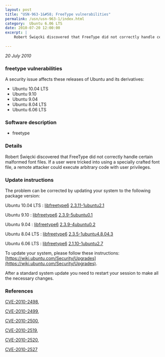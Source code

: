 ```yaml
---
layout: post
title: "USN-963-1&#58; FreeType vulnerabilities"
permalink: /usn/usn-963-1/index.html
category:  Ubuntu 6.06 LTS
date: 2010-07-20 12:00:00
excerpt: |
    Robert Święcki discovered that FreeType did not correctly handle certain malformed font files. If a user were tricked into using a specially crafted font file, a remote attacker could execute arbitrary code with user privileges. 
    
--- 
```

 
 

*20 July 2010*

### freetype vulnerabilities

A security issue affects these releases of Ubuntu and its derivatives:

* Ubuntu 10.04 LTS
* Ubuntu 9.10
* Ubuntu 9.04
* Ubuntu 8.04 LTS
* Ubuntu 6.06 LTS

### Software description

* freetype 

### Details

Robert Święcki discovered that FreeType did not correctly handle certain malformed font files. If a user were tricked into using a specially crafted font file, a remote attacker could execute arbitrary code with user privileges. 

### Update instructions

The problem can be corrected by updating your system to the following package version:

Ubuntu 10.04 LTS
 : [libfreetype6](https://launchpad.net/ubuntu/+source/freetype) <span> [2.3.11-1ubuntu2.1](https://launchpad.net/ubuntu/+source/freetype/2.3.11-1ubuntu2.1) </span> 

Ubuntu 9.10
 : [libfreetype6](https://launchpad.net/ubuntu/+source/freetype) <span> [2.3.9-5ubuntu0.1](https://launchpad.net/ubuntu/+source/freetype/2.3.9-5ubuntu0.1) </span> 

Ubuntu 9.04
 : [libfreetype6](https://launchpad.net/ubuntu/+source/freetype) <span> [2.3.9-4ubuntu0.2](https://launchpad.net/ubuntu/+source/freetype/2.3.9-4ubuntu0.2) </span> 

Ubuntu 8.04 LTS
 : [libfreetype6](https://launchpad.net/ubuntu/+source/freetype) <span> [2.3.5-1ubuntu4.8.04.3](https://launchpad.net/ubuntu/+source/freetype/2.3.5-1ubuntu4.8.04.3) </span> 

Ubuntu 6.06 LTS
 : [libfreetype6](https://launchpad.net/ubuntu/+source/freetype) <span> [2.1.10-1ubuntu2.7](https://launchpad.net/ubuntu/+source/freetype/2.1.10-1ubuntu2.7) </span> 

To update your system, please follow these instructions: [https://wiki.ubuntu.com/Security/Upgrades](https://wiki.ubuntu.com/Security/Upgrades).

After a standard system update you need to restart your session to make all the necessary changes. 

### References

 
 [CVE-2010-2498](http://people.ubuntu.com/~ubuntu-security/cve/CVE-2010-2498), 

 [CVE-2010-2499](http://people.ubuntu.com/~ubuntu-security/cve/CVE-2010-2499), 

 [CVE-2010-2500](http://people.ubuntu.com/~ubuntu-security/cve/CVE-2010-2500), 

 [CVE-2010-2519](http://people.ubuntu.com/~ubuntu-security/cve/CVE-2010-2519), 

 [CVE-2010-2520](http://people.ubuntu.com/~ubuntu-security/cve/CVE-2010-2520), 

 [CVE-2010-2527](http://people.ubuntu.com/~ubuntu-security/cve/CVE-2010-2527)
 


